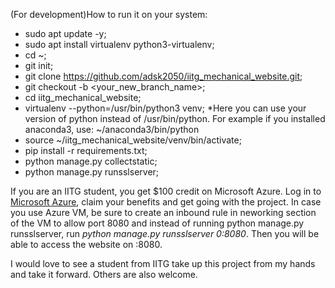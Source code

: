 (For development)How to run it on your system:

- sudo apt update -y;
- sudo apt install virtualenv python3-virtualenv;
- cd ~;
- git init;
- git clone https://github.com/adsk2050/iitg_mechanical_website.git;
- git checkout -b <your_new_branch_name>;
- cd iitg_mechanical_website;
- virtualenv --python=/usr/bin/python3 venv;
*Here you can use your version of python instead of /usr/bin/python. For example if you installed anaconda3, use: ~/anaconda3/bin/python
- source ~/iitg_mechanical_website/venv/bin/activate;
- pip install -r requirements.txt;
- python manage.py collectstatic;
- python manage.py runsslserver;

If you are an IITG student, you get $100 credit on Microsoft Azure. Log in to [Microsoft Azure](portal.azure.com), claim your benefits and get going with the project. In case you use Azure VM, be sure to create an inbound rule in neworking section of the VM to allow port 8080 and instead of running python manage.py runsslserver, run *python manage.py runsslserver 0:8080*. Then you will be able to access the website on <Azure VM Public IP address>:8080.
  
 I would love to see a student from IITG take up this project from my hands and take it forward. Others are also welcome.
